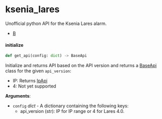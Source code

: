 <a id="ksenia_lares"></a>

# ksenia\_lares

Unofficial python API for the Ksenia Lares alarm.

- [B](base.md)

<a id="ksenia_lares.initialize"></a>

#### initialize

```python
def get_api(config: dict) -> BaseApi
```

Initialize and returns API based on the API version and returns a [BaseApi](base.md) class for the given `api_version`:
- IP: Returns [IpApi](IP.md)
- 4: Not yet supported

**Arguments**:

- `config` _dict_ - A dictionary containing the following keys:
  - api_version (str): IP for IP range or 4 for Lares 4.0.


